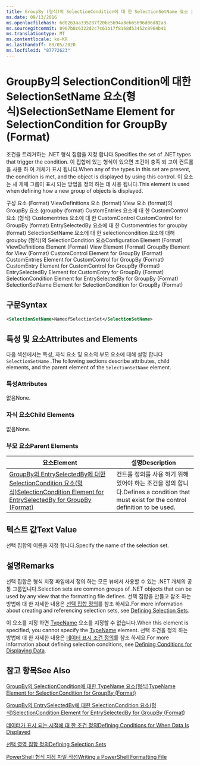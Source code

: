 ```yaml
---
title: GroupBy (형식)의 SelectionCondition에 대 한 SelectionSetName 요소 | Microsoft Docs
ms.date: 09/13/2016
ms.openlocfilehash: 6d0263aa335287f20be5b94a8eb65696d06d82a8
ms.sourcegitcommit: 0907b8c6322d2c7c61b17f8168d53452c8964b41
ms.translationtype: MT
ms.contentlocale: ko-KR
ms.lasthandoff: 08/05/2020
ms.locfileid: "87772623"
---
```

# <a name="selectionsetname-element-for-selectioncondition-for-groupby-format"></a><span data-ttu-id="14b3b-102">GroupBy의 SelectionCondition에 대한 SelectionSetName 요소(형식)</span><span class="sxs-lookup"><span data-stu-id="14b3b-102">SelectionSetName Element for SelectionCondition for GroupBy (Format)</span></span>

<span data-ttu-id="14b3b-103">조건을 트리거하는 .NET 형식 집합을 지정 합니다.</span><span class="sxs-lookup"><span data-stu-id="14b3b-103">Specifies the set of .NET types that trigger the condition.</span></span> <span data-ttu-id="14b3b-104">이 집합에 있는 형식이 있으면 조건이 충족 되 고이 컨트롤을 사용 하 여 개체가 표시 됩니다.</span><span class="sxs-lookup"><span data-stu-id="14b3b-104">When any of the types in this set are present, the condition is met, and the object is displayed by using this control.</span></span> <span data-ttu-id="14b3b-105">이 요소는 새 개체 그룹이 표시 되는 방법을 정의 하는 데 사용 됩니다.</span><span class="sxs-lookup"><span data-stu-id="14b3b-105">This element is used when defining how a new group of objects is displayed.</span></span>

<span data-ttu-id="14b3b-106">구성 요소 (Format) ViewDefinitions 요소 (format) View 요소 (format)의 GroupBy 요소 (groupby (format) CustomEntries 요소에 대 한 CustomControl 요소 (형식) Customentries 요소에 대 한 CustomControl CustomControl for GroupBy (format) EntrySelectedBy 요소에 대 한 Customentries for groupby (format) SelectionSetName 요소에 대 한 selectioncondition 요소에 대해 groupby (형식)의 SelectionCondition 요소</span><span class="sxs-lookup"><span data-stu-id="14b3b-106">Configuration Element (Format) ViewDefinitions Element (Format) View Element (Format) GroupBy Element for View (Format) CustomControl Element for GroupBy (Format) CustomEntries Element for CustomControl for GroupBy (Format) CustomEntry Element for CustomControl for GroupBy (Format) EntrySelectedBy Element for CustomEntry for GroupBy (Format) SelectionCondition Element for EntrySelectedBy for GroupBy (Format) SelectionSetName Element for SelectionCondition for GroupBy (Format)</span></span>

## <a name="syntax"></a><span data-ttu-id="14b3b-107">구문</span><span class="sxs-lookup"><span data-stu-id="14b3b-107">Syntax</span></span>

```xml
<SelectionSetName>NameofSelectionSet</SelectionSetName>
```

## <a name="attributes-and-elements"></a><span data-ttu-id="14b3b-108">특성 및 요소</span><span class="sxs-lookup"><span data-stu-id="14b3b-108">Attributes and Elements</span></span>

<span data-ttu-id="14b3b-109">다음 섹션에서는 특성, 자식 요소 및 요소의 부모 요소에 대해 설명 합니다 `SelectionSetName` .</span><span class="sxs-lookup"><span data-stu-id="14b3b-109">The following sections describe attributes, child elements, and the parent element of the `SelectionSetName` element.</span></span>

### <a name="attributes"></a><span data-ttu-id="14b3b-110">특성</span><span class="sxs-lookup"><span data-stu-id="14b3b-110">Attributes</span></span>

<span data-ttu-id="14b3b-111">없음</span><span class="sxs-lookup"><span data-stu-id="14b3b-111">None.</span></span>

### <a name="child-elements"></a><span data-ttu-id="14b3b-112">자식 요소</span><span class="sxs-lookup"><span data-stu-id="14b3b-112">Child Elements</span></span>

<span data-ttu-id="14b3b-113">없음</span><span class="sxs-lookup"><span data-stu-id="14b3b-113">None.</span></span>

### <a name="parent-elements"></a><span data-ttu-id="14b3b-114">부모 요소</span><span class="sxs-lookup"><span data-stu-id="14b3b-114">Parent Elements</span></span>

|<span data-ttu-id="14b3b-115">요소</span><span class="sxs-lookup"><span data-stu-id="14b3b-115">Element</span></span>|<span data-ttu-id="14b3b-116">설명</span><span class="sxs-lookup"><span data-stu-id="14b3b-116">Description</span></span>|
|-------------|-----------------|
|[<span data-ttu-id="14b3b-117">GroupBy의 EntrySelectedBy에 대한 SelectionCondition 요소(형식)</span><span class="sxs-lookup"><span data-stu-id="14b3b-117">SelectionCondition Element for EntrySelectedBy for GroupBy (Format)</span></span>](./selectioncondition-element-for-entryselectedby-for-groupby-format.md)|<span data-ttu-id="14b3b-118">컨트롤 정의를 사용 하기 위해 있어야 하는 조건을 정의 합니다.</span><span class="sxs-lookup"><span data-stu-id="14b3b-118">Defines a condition that must exist for the control definition to be used.</span></span>|

## <a name="text-value"></a><span data-ttu-id="14b3b-119">텍스트 값</span><span class="sxs-lookup"><span data-stu-id="14b3b-119">Text Value</span></span>

<span data-ttu-id="14b3b-120">선택 집합의 이름을 지정 합니다.</span><span class="sxs-lookup"><span data-stu-id="14b3b-120">Specify the name of the selection set.</span></span>

## <a name="remarks"></a><span data-ttu-id="14b3b-121">설명</span><span class="sxs-lookup"><span data-stu-id="14b3b-121">Remarks</span></span>

<span data-ttu-id="14b3b-122">선택 집합은 형식 지정 파일에서 정의 하는 모든 뷰에서 사용할 수 있는 .NET 개체의 공통 그룹입니다.</span><span class="sxs-lookup"><span data-stu-id="14b3b-122">Selection sets are common groups of .NET objects that can be used by any view that the formatting file defines.</span></span> <span data-ttu-id="14b3b-123">선택 집합을 만들고 참조 하는 방법에 대 한 자세한 내용은 [선택 집합 정의](./defining-selection-sets.md)를 참조 하세요.</span><span class="sxs-lookup"><span data-stu-id="14b3b-123">For more information about creating and referencing selection sets, see [Defining Selection Sets](./defining-selection-sets.md).</span></span>

<span data-ttu-id="14b3b-124">이 요소를 지정 하면 [TypeName](./typename-element-for-selectioncondition-for-groupby-format.md) 요소를 지정할 수 없습니다.</span><span class="sxs-lookup"><span data-stu-id="14b3b-124">When this element is specified, you cannot specify the [TypeName](./typename-element-for-selectioncondition-for-groupby-format.md) element.</span></span> <span data-ttu-id="14b3b-125">선택 조건을 정의 하는 방법에 대 한 자세한 내용은 [데이터 표시 조건 정의](./defining-conditions-for-displaying-data.md)를 참조 하세요.</span><span class="sxs-lookup"><span data-stu-id="14b3b-125">For more information about defining selection conditions, see [Defining Conditions for Displaying Data](./defining-conditions-for-displaying-data.md).</span></span>

## <a name="see-also"></a><span data-ttu-id="14b3b-126">참고 항목</span><span class="sxs-lookup"><span data-stu-id="14b3b-126">See Also</span></span>

[<span data-ttu-id="14b3b-127">GroupBy의 SelectionCondition에 대한 TypeName 요소(형식)</span><span class="sxs-lookup"><span data-stu-id="14b3b-127">TypeName Element for SelectionCondition for GroupBy (Format)</span></span>](./typename-element-for-selectioncondition-for-groupby-format.md)

[<span data-ttu-id="14b3b-128">GroupBy의 EntrySelectedBy에 대한 SelectionCondition 요소(형식)</span><span class="sxs-lookup"><span data-stu-id="14b3b-128">SelectionCondition Element for EntrySelectedBy for GroupBy (Format)</span></span>](./selectioncondition-element-for-entryselectedby-for-groupby-format.md)

[<span data-ttu-id="14b3b-129">데이터가 표시 되는 시점에 대 한 조건 정의</span><span class="sxs-lookup"><span data-stu-id="14b3b-129">Defining Conditions for When Data Is Displayed</span></span>](./defining-conditions-for-displaying-data.md)

[<span data-ttu-id="14b3b-130">선택 영역 집합 정의</span><span class="sxs-lookup"><span data-stu-id="14b3b-130">Defining Selection Sets</span></span>](./defining-selection-sets.md)

[<span data-ttu-id="14b3b-131">PowerShell 형식 지정 파일 작성</span><span class="sxs-lookup"><span data-stu-id="14b3b-131">Writing a PowerShell Formatting File</span></span>](./writing-a-powershell-formatting-file.md)
